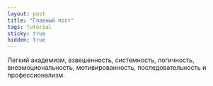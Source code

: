 ```yaml
---
layout: post
title: "Главный пост"
tags: Tutorial
sticky: true
hidden: true
---
```


Легкий академизм, взвешенность, системность, логичность, внеэмоциональность, мотивированность, последовательность и профессионализм.
